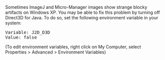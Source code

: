 Sometimes ImageJ and Micro-Manager images show strange blocky artifacts on Windows XP. You may be able to fix this problem by turning off Direct3D for Java. To do so, set the following environment variable in your system:
<pre>
Variable: J2D_D3D
Value: false
</pre>
(To edit environment variables, right click on My Computer, select Properties > Advanced > Environment Variables)
